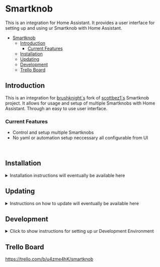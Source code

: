 # Smartknob

This is an integration for Home Assistant. It provides a user interface for setting up and using ur Smartknob with Home Assistant.

- [Smartknob](#smartknob)
  - [Introduction](#introduction)
    - [Current Features](#current-features)
  - [Installation](#installation)
  - [Updating](#updating)
  - [Development](#development)
  - [Trello Board](#trello-board)

## Introduction
This is an integration for <a href="https://github.com/brushknight/smartknob">brushknight´s</a> fork of <a href="https://github.com/scottbez1/smartknob">scottbez1´s</a> Smartknob project. It allows for usage and setup of multiple Smartknobs with Home Assistant. Through an easy to use user interface.

### Current Features
* Control and setup multiple Smartknobs
* No yaml or automation setup neccessary all configurable from UI

<br/>

## Installation
<details>
<summary>Installation instructions will eventually be available here</summary>
</details>

## Updating
<details>
<summary>Instructions on how to update will eventually be available here</summary>
</details>

## Development
<details>
<summary>Click to show instructions for setting up ur Development  Environment</summary>

If you are interestd in developing Home Assistant's Smart Knob Integration you will need three things:

1) A working version of Home Assistant Core. We will use a local dockerized version. 
2) A MQTT Broker. We will use Mosquitto
3) This repo, checked out locally, and all the building tools needed to compile it.


Pre-requirements
<ol>
<li> Install <a href="https://www.docker.com/products/docker-desktop/"> Docker Desktop</a>. Alternatively you can install docker, and make sure it's linked in your shell enviroment. </li>
<li> We will be using <a href="https://code.visualstudio.com/"> Microsoft Visual Studio Code </a> as the IDE of choice.</li>
<li> Install <a href="https://classic.yarnpkg.com/en/docs/install#mac-stable">Yarn </a>. You will need it to compile the UI in this integration. 
</li>
</ol>


Set-up

<ol>
<li>
  **INSTALL HOME ASSISTANT CORE**. Follow the instructions to install <a href="https://developers.home-assistant.io/docs/development_environment"> Home Assistant Core</a> This will setup a local dockerized version of Home Assistant Core. A Visual Studio projet will also be initialized based on the clone Home Assistant Core repo. 
  From Visual Studio menu select Terminal -> Run Task -> Run Home Assistant Core to start your docker instance of Home Assistant. 
  You should now be able to see the instance running in Docker Desktor or by running <code>doker ps</code>
</li>
<li>
  **MQTT BROKER**: We recommend <a href="https://mosquitto.org/download/">Mosquitto</a>. 
  Once installed, you can start the broker, with something along those lines : <code>/usr/local/opt/mosquitto/sbin/mosquitto -c /usr/local/etc/mosquitto/mosquitto.conf</code>. 
  By default, Mosquitto runs unencrypted and unauthenticated.
  You can test the installation and ensure the server is running successfully by typing on a new terminal window 
<code> mosquitto_sub -t topic/state </code> to subscribe to a new topic/state, and in a third window, send a message by typing
   <code>mosquitto_pub -t topic/state -m "Hello World"</code>
</li>

<li>
  **SETUP INTEGRATION CODEBASE**. Checkout this codebase. [TODO] include here all the comments that are needed to compile the code.  
</li>
<li>
  **UPDATE HOME ASSISTANT WITH THE SMART KNOB INTEGRATION**. 
  <ul> This repository generates a custom components, that needs to be moved to the home assistant running instance.
  To do so, you can type from command line <code> docker cp path_to/smart-knob-home-assistant-integration/custom_components docker_name_instance:/workspaces/core/config </code>, where docker name instance is the identifier that docker uses when booting a new image. This command will copy the content of the custom_components folder in this repo to the dockerized home assistant instance.</ul>
  <ul>
  Restart home assitant. From Visual Studio menu select Terminal -> Run Task -> Run Home Assistant Core to restart your instance.
  </ul>
  <ul> Login to home assistant (usually available at <code>http://localhost:8123/</code>). Go to Settings -> Devices and Services, and from the Integrations Tab, press the button 'Add Integration'. Select MQTT from the list, and when prompted use the following informations: <code>host: host.docker.internal</code> (or the ip of the machine where the MQTT broker is running) and <code>port: 1883.</code> (or the custom port used by the MQTT broker)
  </ul>
  <ul>
  From Setting -> Device and Services, select the tab Devices, and press the <code>Add Device</code> button. From the list select <code> Smart Knob </code>
  </ul>
  <ul>
    On the main menu on the right, you should see a new item called 'Smart Knob'. 
  </ul>
</li>


<li>Done!</li>
<ul>
<li>You have now everything you need to start developing for this integration.</li>
</ul>
<ol>
</details>

## Trello Board
https://trello.com/b/u4zme4hK/smartknob
